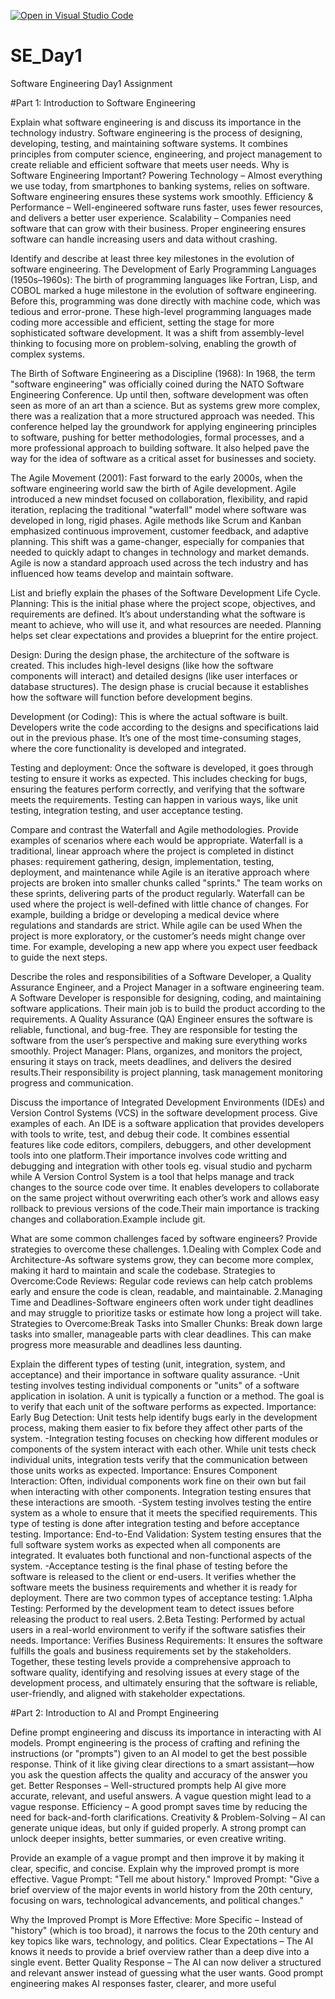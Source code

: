 [![Open in Visual Studio Code](https://classroom.github.com/assets/open-in-vscode-2e0aaae1b6195c2367325f4f02e2d04e9abb55f0b24a779b69b11b9e10269abc.svg)](https://classroom.github.com/online_ide?assignment_repo_id=18328163&assignment_repo_type=AssignmentRepo)
# SE_Day1
Software Engineering Day1 Assignment

#Part 1: Introduction to Software Engineering

Explain what software engineering is and discuss its importance in the technology industry.
Software engineering is the process of designing, developing, testing, and maintaining software systems. It combines principles from computer science, engineering, and project management to create reliable and efficient software that meets user needs.
Why is Software Engineering Important?
Powering Technology – Almost everything we use today, from smartphones to banking systems, relies on software. Software engineering ensures these systems work smoothly.
Efficiency & Performance – Well-engineered software runs faster, uses fewer resources, and delivers a better user experience.
Scalability – Companies need software that can grow with their business. Proper engineering ensures software can handle increasing users and data without crashing.

Identify and describe at least three key milestones in the evolution of software engineering.
The Development of Early Programming Languages (1950s–1960s): The birth of programming languages like Fortran, Lisp, and COBOL marked a huge milestone in the evolution of software engineering. Before this, programming was done directly with machine code, which was tedious and error-prone. These high-level programming languages made coding more accessible and efficient, setting the stage for more sophisticated software development. It was a shift from assembly-level thinking to focusing more on problem-solving, enabling the growth of complex systems.

The Birth of Software Engineering as a Discipline (1968): In 1968, the term "software engineering" was officially coined during the NATO Software Engineering Conference. Up until then, software development was often seen as more of an art than a science. But as systems grew more complex, there was a realization that a more structured approach was needed. This conference helped lay the groundwork for applying engineering principles to software, pushing for better methodologies, formal processes, and a more professional approach to building software. It also helped pave the way for the idea of software as a critical asset for businesses and society.

The Agile Movement (2001): Fast forward to the early 2000s, when the software engineering world saw the birth of Agile development. Agile introduced a new mindset focused on collaboration, flexibility, and rapid iteration, replacing the traditional "waterfall" model where software was developed in long, rigid phases. Agile methods like Scrum and Kanban emphasized continuous improvement, customer feedback, and adaptive planning. This shift was a game-changer, especially for companies that needed to quickly adapt to changes in technology and market demands. Agile is now a standard approach used across the tech industry and has influenced how teams develop and maintain software.

List and briefly explain the phases of the Software Development Life Cycle.
Planning: This is the initial phase where the project scope, objectives, and requirements are defined. It’s about understanding what the software is meant to achieve, who will use it, and what resources are needed. Planning helps set clear expectations and provides a blueprint for the entire project.

Design: During the design phase, the architecture of the software is created. This includes high-level designs (like how the software components will interact) and detailed designs (like user interfaces or database structures). The design phase is crucial because it establishes how the software will function before development begins.

Development (or Coding): This is where the actual software is built. Developers write the code according to the designs and specifications laid out in the previous phase. It’s one of the most time-consuming stages, where the core functionality is developed and integrated.

Testing and deployment: Once the software is developed, it goes through testing to ensure it works as expected. This includes checking for bugs, ensuring the features perform correctly, and verifying that the software meets the requirements. Testing can happen in various ways, like unit testing, integration testing, and user acceptance testing.


Compare and contrast the Waterfall and Agile methodologies. Provide examples of scenarios where each would be appropriate.
Waterfall is a traditional, linear approach where the project is completed in distinct phases: requirement gathering, design, implementation, testing, deployment, and maintenance while Agile is an iterative approach where projects are broken into smaller chunks called "sprints." The team works on these sprints, delivering parts of the product regularly. Waterfall can be used where the project is well-defined with little chance of changes. For example, building a bridge or developing a medical device where regulations and standards are strict. While agile can be used  When the project is more exploratory, or the customer’s needs might change over time. For example, developing a new app where you expect user feedback to guide the next steps.


Describe the roles and responsibilities of a Software Developer, a Quality Assurance Engineer, and a Project Manager in a software engineering team.
A Software Developer is responsible for designing, coding, and maintaining software applications. Their main job is to build the product according to the requirements.
A Quality Assurance (QA) Engineer ensures the software is reliable, functional, and bug-free. They are responsible for testing the software from the user’s perspective and making sure everything works smoothly.
Project Manager: Plans, organizes, and monitors the project, ensuring it stays on track, meets deadlines, and delivers the desired results.Their responsibility is project planning, task management monitoring progress and communication.

Discuss the importance of Integrated Development Environments (IDEs) and Version Control Systems (VCS) in the software development process. Give examples of each.
An IDE is a software application that provides developers with tools to write, test, and debug their code. It combines essential features like code editors, compilers, debuggers, and other development tools into one platform.Their importance involves code writting and debugging and integration with other tools eg. visual studio and pycharm while A Version Control System is a tool that helps manage and track changes to the source code over time. It enables developers to collaborate on the same project without overwriting each other’s work and allows easy rollback to previous versions of the code.Their main importance is tracking changes and collaboration.Example include git.

What are some common challenges faced by software engineers? Provide strategies to overcome these challenges.
1.Dealing with Complex Code and Architecture-As software systems grow, they can become more complex, making it hard to maintain and scale the codebase.
Strategies to Overcome:Code Reviews: Regular code reviews can help catch problems early and ensure the code is clean, readable, and maintainable.
2.Managing Time and Deadlines-Software engineers often work under tight deadlines and may struggle to prioritize tasks or estimate how long a project will take.
Strategies to Overcome:Break Tasks into Smaller Chunks: Break down large tasks into smaller, manageable parts with clear deadlines. This can make progress more measurable and deadlines less daunting.

Explain the different types of testing (unit, integration, system, and acceptance) and their importance in software quality assurance.
-Unit testing involves testing individual components or "units" of a software application in isolation. A unit is typically a function or a method. The goal is to verify that each unit of the software performs as expected.
 Importance:
Early Bug Detection: Unit tests help identify bugs early in the development process, making them easier to fix before they affect other parts of the system.
-Integration testing focuses on checking how different modules or components of the system interact with each other. While unit tests check individual units, integration tests verify that the communication between those units works as expected.
Importance:
Ensures Component Interaction: Often, individual components work fine on their own but fail when interacting with other components. Integration testing ensures that these interactions are smooth.
-System testing involves testing the entire system as a whole to ensure that it meets the specified requirements. This type of testing is done after integration testing and before acceptance testing.
Importance:
End-to-End Validation: System testing ensures that the full software system works as expected when all components are integrated. It evaluates both functional and non-functional aspects of the system.
-Acceptance testing is the final phase of testing before the software is released to the client or end-users. It verifies whether the software meets the business requirements and whether it is ready for deployment. There are two common types of acceptance testing:
1.Alpha Testing: Performed by the development team to detect issues before releasing the product to real users.
2.Beta Testing: Performed by actual users in a real-world environment to verify if the software satisfies their needs.
Importance:
Verifies Business Requirements: It ensures the software fulfills the goals and business requirements set by the stakeholders.
Together, these testing levels provide a comprehensive approach to software quality, identifying and resolving issues at every stage of the development process, and ultimately ensuring that the software is reliable, user-friendly, and aligned with stakeholder expectations.



#Part 2: Introduction to AI and Prompt Engineering


Define prompt engineering and discuss its importance in interacting with AI models.
Prompt engineering is the process of crafting and refining the instructions (or "prompts") given to an AI model to get the best possible response. Think of it like giving clear directions to a smart assistant—how you ask the question affects the quality and accuracy of the answer you get.
Better Responses – Well-structured prompts help AI give more accurate, relevant, and useful answers. A vague question might lead to a vague response.
Efficiency – A good prompt saves time by reducing the need for back-and-forth clarifications.
Creativity & Problem-Solving – AI can generate unique ideas, but only if guided properly. A strong prompt can unlock deeper insights, better summaries, or even creative writing.

Provide an example of a vague prompt and then improve it by making it clear, specific, and concise. Explain why the improved prompt is more effective.
Vague Prompt:
"Tell me about history."
Improved Prompt:
"Give a brief overview of the major events in world history from the 20th century, focusing on wars, technological advancements, and political changes."

Why the Improved Prompt is More Effective:
More Specific – Instead of "history" (which is too broad), it narrows the focus to the 20th century and key topics like wars, technology, and politics.
Clear Expectations – The AI knows it needs to provide a brief overview rather than a deep dive into a single event.
Better Quality Response – The AI can now deliver a structured and relevant answer instead of guessing what the user wants.
Good prompt engineering makes AI responses faster, clearer, and more useful
